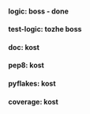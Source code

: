 #### logic: boss - done
#### test-logic: tozhe boss
#### doc: kost
#### pep8: kost
#### pyflakes: kost
#### coverage: kost
